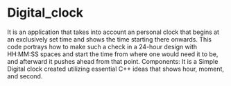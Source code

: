 # Digital_clock
It is an application that takes into account an personal clock that begins at an exclusively set time and shows the time starting there onwards. This code portrays how to make such a check in a 24-hour design with HH:MM:SS spaces and start the time from where one would need it to be, and afterward it pushes ahead from that point.   Components: It is a Simple Digital clock created utilizing essential C++ ideas that shows hour, moment, and second.
